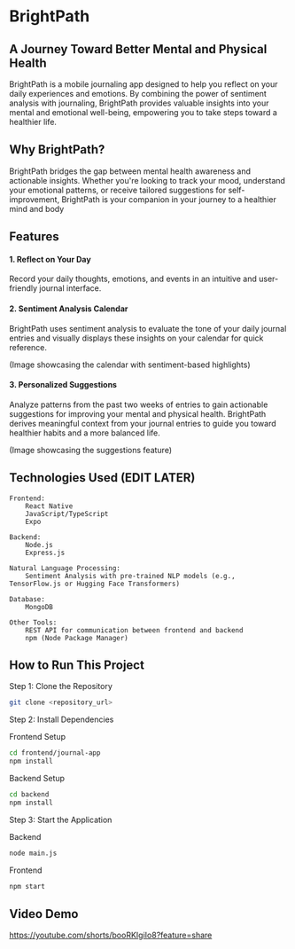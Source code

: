 # BrightPath 
## A Journey Toward Better Mental and Physical Health

BrightPath is a mobile journaling app designed to help you reflect on your daily experiences and emotions. By combining the power of sentiment analysis with journaling, BrightPath provides valuable insights into your mental and emotional well-being, empowering you to take steps toward a healthier life.

## Why BrightPath?

BrightPath bridges the gap between mental health awareness and actionable insights. Whether you're looking to track your mood, understand your emotional patterns, or receive tailored suggestions for self-improvement, BrightPath is your companion in your journey to a healthier mind and body

## Features
#### 1. Reflect on Your Day

Record your daily thoughts, emotions, and events in an intuitive and user-friendly journal interface.

#### 2. Sentiment Analysis Calendar

BrightPath uses sentiment analysis to evaluate the tone of your daily journal entries and visually displays these insights on your calendar for quick reference.


(Image showcasing the calendar with sentiment-based highlights)

#### 3. Personalized Suggestions

Analyze patterns from the past two weeks of entries to gain actionable suggestions for improving your mental and physical health.
BrightPath derives meaningful context from your journal entries to guide you toward healthier habits and a more balanced life.


(Image showcasing the suggestions feature)

## Technologies Used (EDIT LATER)

    Frontend:
        React Native
        JavaScript/TypeScript
        Expo

    Backend:
        Node.js
        Express.js

    Natural Language Processing:
        Sentiment Analysis with pre-trained NLP models (e.g., TensorFlow.js or Hugging Face Transformers)

    Database:
        MongoDB

    Other Tools:
        REST API for communication between frontend and backend
        npm (Node Package Manager)

## How to Run This Project

Step 1: Clone the Repository

```bash
git clone <repository_url>  
```
Step 2: Install Dependencies

Frontend Setup

```bash
cd frontend/journal-app 
npm install  
```

Backend Setup

```bash
cd backend  
npm install
```

Step 3: Start the Application

Backend

```bash
node main.js  
```

Frontend

```bash
npm start  
```

## Video Demo
https://youtube.com/shorts/booRKIgiIo8?feature=share
